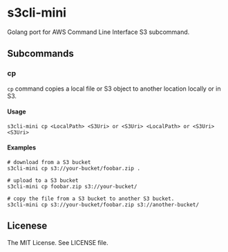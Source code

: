 # s3cli-mini
Golang port for AWS Command Line Interface S3 subcommand.

## Subcommands

### cp

`cp` command copies a local file or S3 object to another location locally or in S3.

#### Usage

```
s3cli-mini cp <LocalPath> <S3Uri> or <S3Uri> <LocalPath> or <S3Uri> <S3Uri>
```

#### Examples

```
# download from a S3 bucket
s3cli-mini cp s3://your-bucket/foobar.zip .

# upload to a S3 bucket
s3cli-mini cp foobar.zip s3://your-bucket/

# copy the file from a S3 bucket to another S3 bucket.
s3cli-mini cp s3://your-bucket/foobar.zip s3://another-bucket/
```

## Licenese

The MIT License. See LICENSE file.
